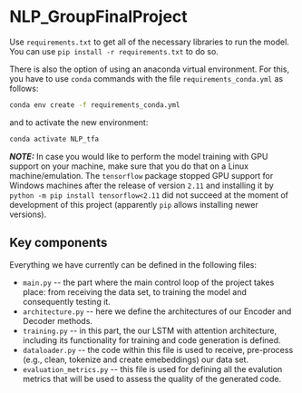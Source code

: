 # NLP_GroupFinalProject

Use `requirements.txt` to get all of the necessary libraries to run the model. You can use `pip install -r requirements.txt` to do so.

There is also the option of using an anaconda virtual environment. For this, you have to use `conda` commands with the file `requirements_conda.yml` as follows:

```bash
conda env create -f requirements_conda.yml
```

and to activate the new environment:

```bash
conda activate NLP_tfa
```

**_NOTE:_** In case you would like to perform the model training with GPU support on your machine, make sure that you do that on a Linux machine/emulation. The `tensorflow` package stopped GPU support for Windows machines after the release of version `2.11` and installing it by `python -m pip install tensorflow<2.11` did not succeed at the moment of development of this project (apparently `pip` allows installing newer versions).

## Key components

Everything we have currently can be defined in the following files:  
* `main.py` -- the part where the main control loop of the project takes place: from receiving the data set, to training the model and consequently testing it.
* `architecture.py` -- here we define the architectures of our Encoder and Decoder methods.
* `training.py` -- in this part, the our LSTM with attention architecture, including its functionality for training and code generation is defined.
* `dataloader.py` -- the code within this file is used to receive, pre-process (e.g., clean, tokenize and create emebeddings) our data set.
* `evaluation_metrics.py` -- this file is used for defining all the evalution metrics that will be used to assess the quality of the generated code.

